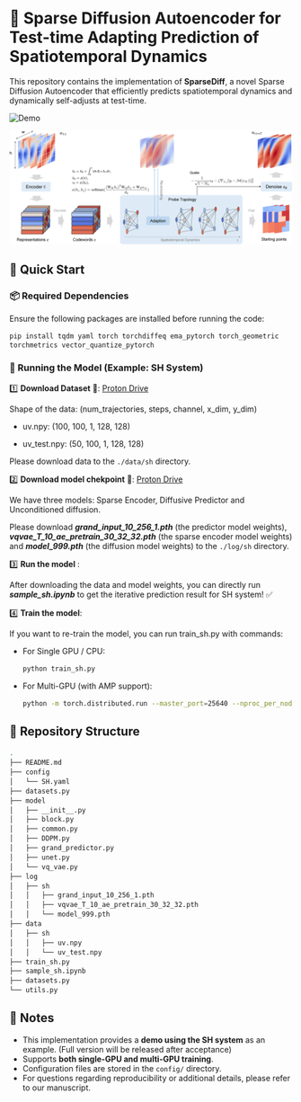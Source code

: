 # 🌠 Sparse Diffusion Autoencoder for Test-time Adapting Prediction of Spatiotemporal Dynamics

This repository contains the implementation of **SparseDiff**, a novel Sparse Diffusion Autoencoder that efficiently predicts spatiotemporal dynamics and dynamically self-adjusts at test-time.

![Demo](assets/comparison.gif)


![image](assets/SparseDiff_method.png)




## 🚀 Quick Start

### 📦 Required Dependencies

Ensure the following packages are installed before running the code:

```
pip install tqdm yaml torch torchdiffeq ema_pytorch torch_geometric torchmetrics vector_quantize_pytorch
```





### 🏃 Running the Model (Example: SH System)

1️⃣ **Download Dataset** 📂: [Proton Drive](https://drive.proton.me/urls/N82NDP08F0#8tnsb0S120iT)

Shape of the data:  (num_trajectories, steps, channel, x_dim, y_dim)

- uv.npy: (100, 100, 1, 128, 128)

- uv_test.npy: (50, 100, 1, 128, 128)

Please download data to the `./data/sh` directory. 
  
2️⃣ **Download model chekpoint** 📂: [Proton Drive](https://drive.proton.me/urls/N82NDP08F0#8tnsb0S120iT)

We have three models: Sparse Encoder, Diffusive Predictor and Unconditioned diffusion.

Please download ***grand_input_10_256_1.pth*** (the predictor model weights), ***vqvae_T_10_ae_pretrain_30_32_32.pth*** (the sparse encoder model weights) and ***model_999.pth*** (the diffusion model weights) to the `./log/sh` directory. 

3️⃣ **Run the model** :

After downloading the data and model weights, you can directly run ***sample_sh.ipynb*** to get the iterative prediction result for SH system! ✅


4️⃣ **Train the model**:

If you want to re-train the model, you can run train_sh.py with commands:

- For Single GPU / CPU:

  ```sh
  python train_sh.py
  ```

- For Multi-GPU (with AMP support):

  ```sh
  python -m torch.distributed.run --master_port=25640 --nproc_per_node=8 train_sh.py --use_amp --multi_gpu --system sh
  ```





## 📁 Repository Structure

```sh
.
├── README.md
├── config
│   └── SH.yaml
├── datasets.py
├── model
│   ├── __init__.py
│   ├── block.py
│   ├── common.py
│   ├── DDPM.py
│   ├── grand_predictor.py
│   ├── unet.py
│   └── vq_vae.py
├── log
│   ├── sh
│   │   ├── grand_input_10_256_1.pth
│   │   ├── vqvae_T_10_ae_pretrain_30_32_32.pth
│   │   └── model_999.pth 
├── data
│   ├── sh
│   │   ├── uv.npy
│   │   └── uv_test.npy
├── train_sh.py
├── sample_sh.ipynb
├── datasets.py
└── utils.py
```





## 📌 Notes

- This implementation provides a **demo using the SH system** as an example. (Full version will be released after acceptance)
- Supports **both single-GPU and multi-GPU training**.
- Configuration files are stored in the `config/` directory.
- For questions regarding reproducibility or additional details, please refer to our manuscript.
